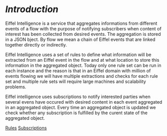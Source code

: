 
# _Introduction_

Eiffel Intelligence is a service that aggregates informations from different events of a flow with the purpose of notifying subscribers when content of interest has been collected from desired events. The aggregation is stored in a JSON bject. By flow we mean a chain of Eiffel events that are linked together directly or indirectly. 

Eiffel Intelligence uses a set of rules to define what information will be extracted from an Eiffel event in the flow and at what location to store this information in the aggregated object. Today only one rule set can be run in each instance and the reason is that in an Eiffel domain with million of events flowing we will have multiple extractions and checks for each rule set and multiple rule sets will require large machines and scalability problems.

Eiffel intelligence uses subscriptions to notify interested parties when several evens have occured with desired content in each event aggregated in an aggregated object. Every time an aggregated object is updated we check whether any subscription is fulfilled by the curent state of the aggregated object. 

[Rules](rules.md)
[Subscriptions](subscription.md)
